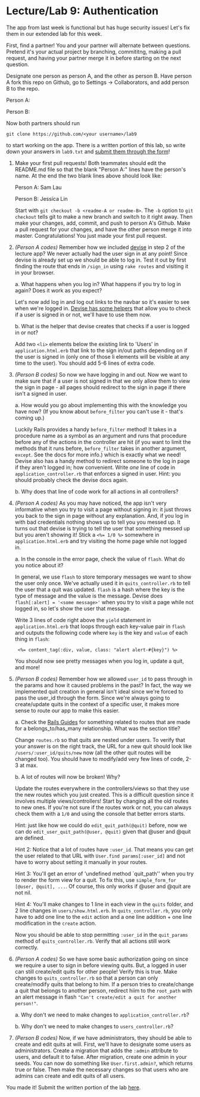 Lecture/Lab 9: Authentication
=====

The app from last week is functional but has huge security issues! Let's fix
them in our extended lab for this week.

First, find a partner! You and your partner will alternate between questions.
Pretend it's your actual project by branching, commititng, making a pull
request, and having your partner merge it in before starting on the next
question.

Designate one person as person A, and the other as person B.
Have person A fork this repo on Github, go to Settings -> Collaborators, and add
person B to the repo.

Person A:

Person B:

Now both partners should run

    git clone https://github.com/<your username>/lab9

to start working on the app. There is a written portion of this lab, so write
down your answers in ```lab9.txt``` and [submit them through the form](https://docs.google.com/forms/d/1wP6s8MEMzYgTYUKYeBcABGCi664EwrNLq763nCogTSg/viewform)!

1. Make your first pull requests! Both teammates should edit the README.md file
so that the blank "Person A:" lines have the person's name. At the end the two
blank lines above should look like:

    Person A: Sam Lau

    Person B: Jessica Lin

    Start with ```git checkout -b <readme-A or readme-B>```. The ```-b``` option
    to ```git checkout``` tells git to make a new branch and switch to it right
    away. Then make your changes, add, commit, and push to person A's Github.
    Make a pull request for your changes, and have the other person merge it
    into master. Congratulations! You just made your first pull request.

2. _(Person A codes)_ Remember how we included
[devise](https://github.com/plataformatec/devise) in step 2 of the lecture app?
We never actually had the user sign in at any point! Since devise is already set
up we should be able to log in. Test it out by first finding the route that ends
in ```/sign_in``` using ```rake routes``` and visiting it in your browser.

    a. What happens when you log in? What happens if you try to log in again? Does
    it work as you expect?

    Let's now add log in and log out links to the navbar so it's easier to see
    when we're logged in. [Devise has some helpers](https://github.com/plataformatec/devise#controller-filters-and-helpers) that allow you to check if a user is signed in or not, we'll
    have to use them now.

    b. What is the helper that devise creates that checks if a user is logged in
    or not?

    Add two ```<li>``` elements below the existing link to 'Users' in
    ```application.html.erb``` that link to the sign in/out paths depending on
    if the user is signed in (only one of those li elements will be visible at
    any time to the user). You should add 5-6 lines of extra code.

3. _(Person B codes)_ So now we have logging in and out. Now we want to make
sure that if a user is not signed in that we only allow them to view the sign in
page - all pages should redirect to the sign in page if there isn't a signed in
user.

    a. How would you go about implementing this with the knowledge you have now?
    (If you know about ```before_filter``` you can't use it - that's coming up.)

    Luckily Rails provides a handy ```before_filter``` method! It takes in a
    procedure name as a symbol as an argument and runs that procedure before any
    of the actions in the controller are hit (if you want to limit the methods
    that it runs before, ```before_filter``` takes in another argument, ```except```.
    See the docs for more info.) which is exactly what we need! Devise also has
    a handy method to redirect someone to the log in page if they aren't logged
    in; how convenient. Write _one_ line of code in ```application_controller.rb```
    that enforces a signed in user. Hint: you should probably check the devise
    docs again.

    b. Why does that line of code work for all actions in all controllers?

4. _(Person A codes)_ As you may have noticed, the app isn't very informative
when you try to visit a page without signing in: it just throws you back to the
sign in page without any explanation. And, if you log in with bad credentials
nothing shows up to tell you you messed up. It turns out that devise is trying
to tell the user that something messed up but you aren't showing it! Stick a
```<%= 1/0 %>``` somewhere in ```application.html.erb``` and try visiting the
home page while not logged in.

    a. In the console in the error page, check the value of ```flash```. What do
    you notice about it?

    In general, we use ```flash``` to store temporary messages we want to show
    the user only once. We've actually used it in ```quits_controller.rb``` to
    tell the user that a quit was updated. ```flash``` is a hash where the key
    is the type of message and the value is the message. Devise does
    ```flash[:alert] = '<some message>'``` when you try to visit a page while
    not logged in, so let's show the user that message.

    Write 3 lines of code right above the ```yield``` statement in ```application.html.erb```
    that loops through each key-value pair in ```flash``` and outputs the
    following code where ```key``` is the key and ```value``` of each thing in ```flash```:

        <%= content_tag(:div, value, class: "alert alert-#{key}") %>

    You should now see pretty messages when you log in, update a quit, and more!

5. _(Person B codes)_ Remember how we allowed ```user_id``` to pass through in
the params and how it caused problems in the past? In fact, the way we
implemented quit creation in general isn't ideal since we're forced to pass the
user_id through the form. Since we're always going to create/update quits in the
context of a specific user, it makes more sense to route our app to make this
easier.

    a. Check the [Rails Guides](http://guides.rubyonrails.org/routing.html) for
    something related to routes that are made for a belongs_to/has_many
    relationship. What was the section title?

    Change ```routes.rb``` so that quits are nested under users. To verify that
    your answer is on the right track, the URL for a new quit should look like
    ```/users/:user_id/quits/new``` now (all the other quit routes will be
    changed too). You should have to modify/add very few lines of code, 2-3 at
    max.

    b. A lot of routes will now be broken! Why?

    Update the routes everywhere in the controllers/views so that they use the
    new routes which you just created. This is a difficult question since it
    involves multiple views/controllers! Start by changing all the old routes to
    new ones. If you're not sure if the routes work or not, you can always check
    them with a ```1/0``` and using the console that better errors starts.

    Hint: just like how we could do ```edit_quit_path(@quit)``` before,
    now we can do ```edit_user_quit_path(@user, @quit)``` given that @user
    and @quit are defined.

    Hint 2: Notice that a lot of routes have ```:user_id```. That means you can
    get the user related to that URL with ```User.find params[:user_id]``` and
    not have to worry about setting it manually in your routes.

    Hint 3: You'll get an error of 'undefined method `quit_path'' when you try
    to render the form view for a quit. To fix this, use ```simple_form_for [@user, @quit], ...```.
    Of course, this only works if @user and @quit are not nil.

    Hint 4: You'll make changes to 1 line in each view in the ```quits```
    folder, and 2 line changes in ```users/show.html.erb```. In
    ```quits_controller.rb```, you only have to add one line to the
    ```edit``` action and a one line addition + one line modification in the
    ```create``` action.

    Now you should be able to stop permitting ```:user_id``` in the ```quit_params```
    method of ```quits_controller.rb```. Verify that all actions still work
    correctly.


6. _(Person A codes)_ So we have some basic authorization going on since we
require a user to sign in before viewing quits. But, a logged in user can still
create/edit quits for other people! Verify this is true. Make changes to
```quits_controller.rb``` so that a person can only create/modify quits that
belong to him. If a person tries to create/change a quit that belongs to another
person, redirect hiim to the ```root_path``` with an alert message in flash
```"Can't create/edit a quit for another person!"```.

    a. Why don't we need to make changes to ```application_controller.rb```?

    b. Why don't we need to make changes to ```users_controller.rb```?

7. _(Person B codes)_ Now, if we have administrators, they should be able to
create and edit quits at will. First, we'll have to designate some users as
administrators. Create a migration that adds the ```:admin``` attribute to
users, and default it to false. After migration, create one admin in your seeds.
You can now do something like ```User.first.admin?```, which returns true or
false. Then make the necessary changes so that users who are admins can create
and edit quits of all users.

You made it! Submit the written portion of the lab [here](https://docs.google.com/forms/d/1wP6s8MEMzYgTYUKYeBcABGCi664EwrNLq763nCogTSg/viewform).

